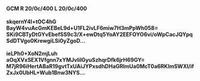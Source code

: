 #### GCM R 20/0c/400 L 20/0c/400
**skqernY4I+tOC4hG**<br/>**BayW4vuAcGmKEBeL9d+U1FL2ivLF6miw7H3mPpWh058=**<br/>**SKi9CBTyDtGYvEbefSS9c3/X+ewDtq5YoAY2EEFOYO6vi/oWpCacJQYpqSdDTVgo0KrewgiLSi0yZgoD...**<br/><br/>
**ieLPh0+XoN2mjLuh**<br/>**aOqXVxSEX1Vfgnn7xYMJvliIGyuSzhqrDfk6jrH69GY=**<br/>**M7jR96iHertABaR19gvtTxUAiJYPxsdhDHaGRlmUa0McT0a6RKlmSWXl/ifZxJx0UbHL+Wub1Bnw3NYS...**